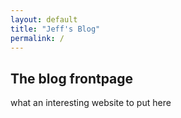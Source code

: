 ```yaml
---
layout: default
title: "Jeff's Blog"
permalink: /
---
```

## The blog frontpage

what an interesting website to put here
